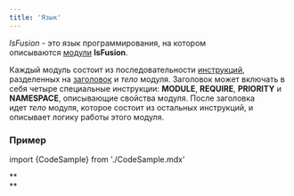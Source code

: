 ```yaml
---
title: 'Язык'
---
```


*lsFusion* - это язык программирования, на котором описываются [модули](Modules.md) **lsFusion**.

Каждый модуль состоит из последовательности [инструкций](Instructions.md), разделенных на [заголовок](Module_header.md) и *тело* модуля. Заголовок может включать в себя четыре специальные инструкции: **MODULE**, **REQUIRE**, **PRIORITY** и **NAMESPACE**, описывающие свойства модуля. После заголовка идет *тело* модуля, которое состоит из остальных инструкций, и описывает логику работы этого модуля.

### Пример

import {CodeSample} from './CodeSample.mdx'

<CodeSample url="https://ru-documentation.lsfusion.org/sample?file=LanguageSample"/>

**  
**

